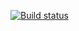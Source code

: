[![Build status](https://ci.appveyor.com/api/projects/status/snp3e43cih3ukpv5/branch/main?svg=true)](https://ci.appveyor.com/project/Kot-Zmot/auto01-02-03/branch/main)